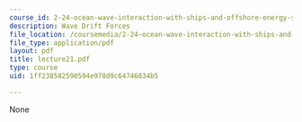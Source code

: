 ```yaml
---
course_id: 2-24-ocean-wave-interaction-with-ships-and-offshore-energy-systems-13-022-spring-2002
description: Wave Drift Forces
file_location: /coursemedia/2-24-ocean-wave-interaction-with-ships-and-offshore-energy-systems-13-022-spring-2002/1ff238582590594e978d9c64746834b5_lecture21.pdf
file_type: application/pdf
layout: pdf
title: lecture21.pdf
type: course
uid: 1ff238582590594e978d9c64746834b5

---
```

None